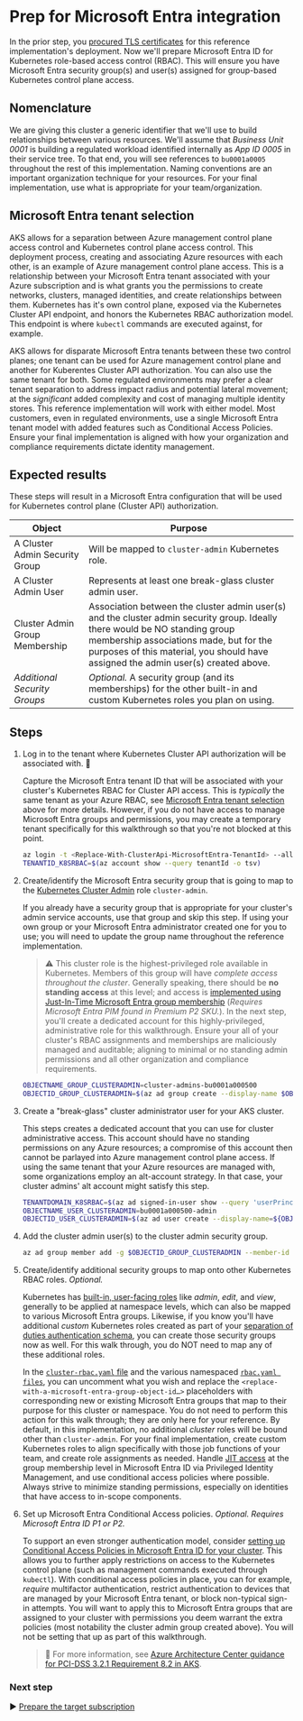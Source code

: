 # Prep for Microsoft Entra integration

In the prior step, you [procured TLS certificates](./02-ca-certificates.md) for this reference implementation's deployment. Now we'll prepare Microsoft Entra ID for Kubernetes role-based access control (RBAC). This will ensure you have Microsoft Entra security group(s) and user(s) assigned for group-based Kubernetes control plane access.

## Nomenclature

We are giving this cluster a generic identifier that we'll use to build relationships between various resources. We'll assume that *Business Unit 0001* is building a regulated workload identified internally as *App ID 0005* in their service tree. To that end, you will see references to `bu0001a0005` throughout the rest of this implementation. Naming conventions are an important organization technique for your resources. For your final implementation, use what is appropriate for your team/organization.

## Microsoft Entra tenant selection

AKS allows for a separation between Azure management control plane access control and Kubernetes control plane access control. This deployment process, creating and associating Azure resources with each other, is an example of Azure management control plane access. This is a relationship between your Microsoft Entra tenant associated with your Azure subscription and is what grants you the permissions to create networks, clusters, managed identities, and create relationships between them. Kubernetes has it's own control plane, exposed via the Kubernetes Cluster API endpoint, and honors the Kubernetes RBAC authorization model. This endpoint is where `kubectl` commands are executed against, for example.

AKS allows for disparate Microsoft Entra tenants between these two control planes; one tenant can be used for Azure management control plane and another for Kuberentes Cluster API authorization. You can also use the same tenant for both. Some regulated environments may prefer a clear tenant separation to address impact radius and potential lateral movement; at the *significant* added complexity and cost of managing multiple identity stores. This reference implementation will work with either model. Most customers, even in regulated environments, use a single Microsoft Entra tenant model with added features such as Conditional Access Policies. Ensure your final implementation is aligned with how your organization and compliance requirements dictate identity management.

## Expected results

These steps will result in a Microsoft Entra configuration that will be used for Kubernetes control plane (Cluster API) authorization.

| Object                         | Purpose                                                 |
|--------------------------------|---------------------------------------------------------|
| A Cluster Admin Security Group | Will be mapped to `cluster-admin` Kubernetes role.      |
| A Cluster Admin User           | Represents at least one break-glass cluster admin user. |
| Cluster Admin Group Membership | Association between the cluster admin user(s) and the cluster admin security group. Ideally there would be NO standing group membership associations made, but for the purposes of this material, you should have assigned the admin user(s) created above. |
| *Additional Security Groups*   | *Optional.* A security group (and its memberships) for the other built-in and custom Kubernetes roles you plan on using. |

## Steps

1. Log in to the tenant where Kubernetes Cluster API authorization will be associated with. 🛑

   Capture the Microsoft Entra tenant ID that will be associated with your cluster's Kubernetes RBAC for Cluster API access. This is *typically* the same tenant as your Azure RBAC, see [Microsoft Entra tenant selection](#Microsoft-Entra-tenant-selection) above for more details. However, if you do not have access to manage Microsoft Entra groups and permissions, you may create a temporary tenant specifically for this walkthrough so that you're not blocked at this point.

   ```bash
   az login -t <Replace-With-ClusterApi-MicrosoftEntra-TenantId> --allow-no-subscriptions
   TENANTID_K8SRBAC=$(az account show --query tenantId -o tsv)
   ```

1. Create/identify the Microsoft Entra security group that is going to map to the [Kubernetes Cluster Admin](https://kubernetes.io/docs/reference/access-authn-authz/rbac/#user-facing-roles) role `cluster-admin`.

   If you already have a security group that is appropriate for your cluster's admin service accounts, use that group and skip this step. If using your own group or your Microsoft Entra administrator created one for you to use; you will need to update the group name throughout the reference implementation.

   > :warning: This cluster role is the highest-privileged role available in Kubernetes. Members of this group will have *complete access throughout the cluster*. Generally speaking, there should be **no standing access** at this level; and access is [implemented using Just-In-Time Microsoft Entra group membership](https://learn.microsoft.com/azure/aks/access-control-managed-azure-ad#configure-just-in-time-cluster-access-with-microsoft-entra-id-and-aks) (*Requires Microsoft Entra PIM found in Premium P2 SKU.*). In the next step, you'll create a dedicated account for this highly-privileged, administrative role for this walkthrough. Ensure your all of your cluster's RBAC assignments and memberships are maliciously managed and auditable; aligning to minimal or no standing admin permissions and all other organization and compliance requirements.

   ```bash
   OBJECTNAME_GROUP_CLUSTERADMIN=cluster-admins-bu0001a000500
   OBJECTID_GROUP_CLUSTERADMIN=$(az ad group create --display-name $OBJECTNAME_GROUP_CLUSTERADMIN --mail-nickname $OBJECTNAME_GROUP_CLUSTERADMIN --description "Principals in this group are cluster admins in the bu0001a000500 cluster." --query id -o tsv)
   ```

1. Create a "break-glass" cluster administrator user for your AKS cluster.

   This steps creates a dedicated account that you can use for cluster administrative access. This account should have no standing permissions on any Azure resources; a compromise of this account then cannot be parlayed into Azure management control plane access. If using the same tenant that your Azure resources are managed with, some organizations employ an alt-account strategy. In that case, your cluster admins' alt account might satisfy this step.

   ```bash
   TENANTDOMAIN_K8SRBAC=$(az ad signed-in-user show --query 'userPrincipalName' -o tsv | cut -d '@' -f 2 | sed 's/\"//')
   OBJECTNAME_USER_CLUSTERADMIN=bu0001a000500-admin
   OBJECTID_USER_CLUSTERADMIN=$(az ad user create --display-name=${OBJECTNAME_USER_CLUSTERADMIN} --user-principal-name ${OBJECTNAME_USER_CLUSTERADMIN}@${TENANTDOMAIN_K8SRBAC} --force-change-password-next-sign-in --password ChangeMebu0001a0005AdminChangeMe --query id -o tsv)
   ```

1. Add the cluster admin user(s) to the cluster admin security group.

   ```bash
   az ad group member add -g $OBJECTID_GROUP_CLUSTERADMIN --member-id $OBJECTID_USER_CLUSTERADMIN
   ```

1. Create/identify additional security groups to map onto other Kubernetes RBAC roles. *Optional.*

   Kubernetes has [built-in, user-facing roles](https://kubernetes.io/docs/reference/access-authn-authz/rbac/#user-facing-roles) like *admin*, *edit*, and *view*, generally to be applied at namespace levels, which can also be mapped to various Microsoft Entra groups. Likewise, if you know you'll have additional *custom* Kubernetes roles created as part of your [separation of duties authentication schema](../rbac-suggestions.md), you can create those security groups now as well. For this walk through, you do NOT need to map any of these additional roles.

   In the [`cluster-rbac.yaml` file](/cluster-manifests/cluster-rbac.yaml) and the various namespaced [`rbac.yaml files`](/cluster-manifests/cluster-baseline-settings/rbac.yaml), you can uncomment what you wish and replace the `<replace-with-a-microsoft-entra-group-object-id…>` placeholders with corresponding new or existing Microsoft Entra groups that map to their purpose for this cluster or namespace. You do not need to perform this action for this walk through; they are only here for your reference. By default, in this implementation, no additional *cluster* roles will be bound other than `cluster-admin`. For your final implementation, create custom Kubernetes roles to align specifically with those job functions of your team, and create role assignments as needed. Handle [JIT access](https://learn.microsoft.com/entra/id-governance/privileged-identity-management/concept-pim-for-groups) at the group membership level in Microsoft Entra ID via Privileged Identity Management, and use conditional access policies where possible. Always strive to minimize standing permissions, especially on identities that have access to in-scope components.

1. Set up Microsoft Entra Conditional Access policies. *Optional. Requires Microsoft Entra ID P1 or P2.*

   To support an even stronger authentication model, consider [setting up Conditional Access Policies in Microsoft Entra ID for your cluster](https://learn.microsoft.com/azure/aks/access-control-managed-azure-ad). This allows you to further apply restrictions on access to the Kubernetes control plane (such as management commands executed through `kubectl`). With conditional access policies in place, you can for example, *require* multifactor authentication, restrict authentication to devices that are managed by your Microsoft Entra tenant, or block non-typical sign-in attempts. You will want to apply this to Microsoft Entra groups that are assigned to your cluster with permissions you deem warrant the extra policies (most notability the cluster admin group created above). You will not be setting that up as part of this walkthrough.

   > :notebook: For more information, see [Azure Architecture Center guidance for PCI-DSS 3.2.1 Requirement 8.2 in AKS](https://learn.microsoft.com/azure/architecture/reference-architectures/containers/aks-pci/aks-pci-identity#requirement-82).

### Next step

:arrow_forward: [Prepare the target subscription](./04-subscription.md)
